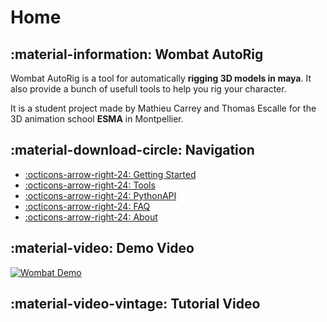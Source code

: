 # Home

## :material-information: Wombat AutoRig


Wombat AutoRig is a tool for automatically **rigging 3D models in maya**.
It also provide a bunch of usefull tools to help you rig your character.

It is a student project made by Mathieu Carrey and Thomas Escalle for the 3D animation school **ESMA** in Montpellier.


## :material-download-circle: Navigation

-   [:octicons-arrow-right-24: Getting Started](01_GettingStarted.md)
-   [:octicons-arrow-right-24: Tools](02_Tools.md)
-   [:octicons-arrow-right-24: PythonAPI](03_PythonAPI.md)
-   [:octicons-arrow-right-24: FAQ](04_FAQ.md)
-   [:octicons-arrow-right-24: About](05_About.md)


## :material-video: Demo Video

[![Wombat Demo](https://img.youtube.com/vi/C96jXzSOw64/mqdefault.jpg)](https://youtu.be/C96jXzSOw64)

## :material-video-vintage: Tutorial Video

